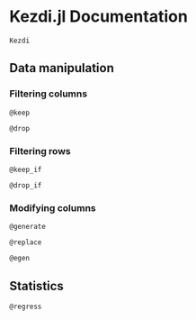 # Kezdi.jl Documentation

```@docs
Kezdi
```

## Data manipulation

### Filtering columns
```@docs
@keep
```

```@docs
@drop
```

### Filtering rows
```@docs
@keep_if
```

```@docs
@drop_if
```

### Modifying columns
```@docs
@generate
```

```@docs
@replace
```

```@docs
@egen
```

## Statistics

```@docs
@regress
```